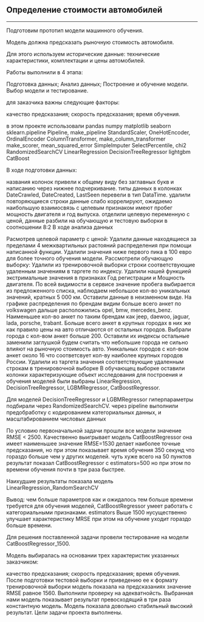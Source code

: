 ## Определение стоимости автомобилей
_______________________________________________________________________________________________________________________________________________________________________________

Подготовим прототип модели машинного обучения.

Модель должна предсказать рыночную стоимость автомобиля.

Для этого используем исторические данные: технические характеристики, комплектации и цены автомобилей.

Работы выполнили в 4 этапа:

Подготовка данных;
Анализ данных;
Построение и обучение модели.
Выбор модели и тестирование.

для заказчика важны следующие факторы:

качество предсказания;
скорость предсказания;
время обучения.

в этом проекте использовали
pandas 
numpy 
matplotlib 
seaborn
sklearn.pipeline Pipeline, make_pipeline
StandardScaler, OneHotEncoder, OrdinalEncoder
ColumnTransformer, make_column_transformer
make_scorer, mean_squared_error
SimpleImputer
SelectPercentile, chi2
RandomizedSearchCV
LinearRegression
DecisionTreeRegressor
lightgbm
CatBoost

В ходе подготовки данных:

названия колонок привели к общему виду без заглавных букв и написанию через нижнее подчеркивание.
типы данных в колонках DateCrawled, DateCreated, LastSeen перевели в тип DataTime.
удалили повторяющиеся строки
данные слабо коррелируют, ожидаемо наибольшую взаимосвязь с целевым признаком имеют пробег мощность двигателя и год выпуска.
отделили целевую переменную с ценой, данные разбили на обучающую и тестовую выборки в соотношении 8:2
В ходе анализа данных

Расмотрев целевой параметр с ценой:
Удалили данные находящиеся за пределами 4 межквартильных растояний распределения при помощи написанной функции.
Удалили значения ниже первого пика в 100 евро для более точного обучения модели.
Рассмотрели обучающую выборку:
Удалили из тренировочной выборки строки соответствующие удаленным значениям в таргете по индексу.
Удалили нашей функцией экстримальные значения в признаках Год регистрации и Мощность двигателя.
По всей видимости в сервисе значение пробега выбирается из предложенного списка, наблюдаем небольшое кол-во уникальных значений, кратных 5 000 км. Оставили данные в неизменном виде.
На графике распределения по брендам видим больше всего анкет по volkswagen дальше расположились opel, bmw, mercedes_benz. Наименьшее кол-во анкет по таким брендам как jeep, daewoo, jaguar, lada, porsche, trabant.
Больше всего анкет в крупных городах в них же как правило цены на авто отличаются от остальных городов. Выбрали города с кол-вом анкет больше 200. Оставили их индексы остальные заменили заглушкой будем считать что небольшие города не сильно влияют на рыночную стоимость авто. Уникальных городов с кол-вом анкет около 16 что соответсвует кол-ву наиболее крупных городов России.
Удалили из таргета значения соответствующие удаленным строкам в тренировочной выборке
В обучающец выборке оставили колонки характеризующие объект исследования
для построения и обучения моделей были выбраны LinearRegression, DecisionTreeRegressor, LGBMRegressor, CatBoostRegressor.

Для моделей DecisionTreeRegressor и LGBMRegressor гиперпараметры подбирали через RandomizedSearchCV. через pipeline выполнили предобработку с кодированием категориальных данных, и масштабированием числовых данных

По условию первоначальной задачи прошли все модели значение RMSE < 2500. Качественно выигрывает модель CatBoostRegressor она имеет наименьшее значение RMSE=1530 делает наиболее точные предсказания, но при этом показывает время обучения 350 секунд что гораздо больше чем у других моделей. чуть хуже всего на 50 пунктов результат показал CatBoostRegressor с estimators=500 но при этом по времени обучения почти в три раза быстрее.

Наихудшие результаты показала модель LinearRegression_RandomSearchCV

Вывод: чем больше параметров как и ожидалось тем больше времени требуется для обучения моделей, CatBoostRegressor умеет работать с категориальными признаками. estimators Выше 1500 нусущественно улучшает характеристику MRSE при этом на обучение уходит гораздо больше времени.

Для решения поставленной задачи провели тестирование на модели CatBoostRegressor_1500.

Модель выбиралась на основании трех характеристик указанных заказчиком:

качество предсказания;
скорость предсказания;
время обучения.
После подготовки тестовой выборки и приведению ее к формату тренировочной выборки модель показала на предсказаниях значение RMSE равное 1560. Выполнили проверку на адекватнойсть. Выбранная нами модель показывает результат превосходящий в три раза константную модель. Модель показала довольно стабильный высокий результат. Цели задачи проекта выполнены.
